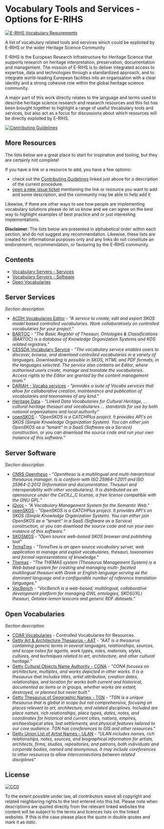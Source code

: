 # Vocabulary Tools and Services - Options for E-RIHS

[![E-RIHS Vocabulary Requirements](https://img.shields.io/badge/Vocabulary-Requirements-blue)](./requirements.md)

A list of vocabulary related tools and services which could be exploited by E-RIHS or the wider Heritage Science Community 

E-RIHS is the European Research Infrastructure for Heritage Science that supports research on heritage interpretation, preservation, documentation and management. The mission of E-RIHS is to deliver integrated access to expertise, data and technologies through a standardized approach, and to integrate world-leading European facilities into an organisation with a clear identity and a strong cohesive role within the global heritage science community.

A major part of this work directly relates to the language and terms used to describe heritage science research and research resources and this list has been brought together to highlight a range of useful Vocabulary tools and services, but also act as a focus for discussions about which resources will be directly exploited by E-RIHS.

[![Contributing Guidelines](http://img.shields.io/badge/CONTRIBUTING-Guidelines-blue.svg)](./contributing.md)

## More Resources

The lists below are a great place to start for inspiration and tooling, but they are certainly not complete!

If you have a link or a resource to add, you have a few options: 
- check out the [Contributing Guidelines](./contributing.md) linked just above for  a description of the current procedure.
- [open a new issue ticket](https://github.com/E-RIHS/hs-interoperability/issues) mentioning the link or resource you want to add and some description, and the community may be able to help add it

Likewise, if there are other ways to see how people are implementing vocabulary solutions please do let us know and we can agree on the best way to highlight examples of best practice and or just interesting implementations.

**Disclaimer**: The lists below are presented in alphabetical order within each section, and do not suggest any recommendation. Likewise, these lists are created for informational purposes only and any links do not constitute an endorsement, recommendation, or favouring by the E-RIHS community.

## Contents
- [Vocabulary Servers - Services](#server-services)
- [Vocabulary Servers - Software](#server-software)
- [Open Vocabularies](#open-vocabularies)


## Server Services
_Section description_ 

- [ACDH Vocabularies Editor](https://vocabseditor.acdh.oeaw.ac.at/) - _"A service to create, edit and export SKOS model based controlled vocabularies.
Work collaboratively on controlled vocabularies for your project."_
- [BARTOC](https://bartoc.org) - _"The Basic Register of Thesauri, Ontologies & Classifications (BARTOC) is a database of Knowledge Organization Systems and KOS related registries."_
- [CESSDA Vocabulary Service](https://vocabularies.cessda.eu/) -  _"The vocabulary service enables users to discover, browse, and download controlled vocabularies in a variety of languages. Downloading is possible in SKOS, HTML and PDF formats, in the languages selected. The service also contains an Editor, where authorised users create, manage and translate the vocabularies. Access rights to the Editor are granted by the content management team."_
- [DARIAH - Vocabs services](https://vocabs.dariah.eu) - _"provides a suite of Vocabs services that allow for collaborative creation, maintenance and publication of vocabularies and taxonomies of any kind."_
- [Heritage Data](https://www.heritagedata.org) - _"Linked Data Vocabularies for Cultural Heritage, ... cultural heritage thesauri and vocabularies ... standards for use by both national organizations and local authority"_
- [openSKOS](http://openskos.org/) -  _"OpenSKOS is a CATCHPlus project. It provides API's on SKOS (Simple Knowledge Organization System). You can either join OpenSKOS as a "tenant" in a SaaS (Software as a Service) construction, or you can download the source code and run your own instance of this software."_

## Server Software
_Section description_

- [CNRS Opentheso](https://opentheso.hypotheses.org/introduction) - _"Opentheso is a multilingual and multi-hierarchical thesaurus manager. Is is conform with ISO 25964-1:2011 and ISO 25964-2:2012 (Information and documentation. Thesauri and interoperability with other vocabularies). It is distributed as an opensource under the CeCILL_C license, a free license compatible with the GNU GPL."_
- [iQvoc](https://iqvoc.net/) -  _"A Vocabulary Management System for the Semantic Web."_
- [openSKOS](http://openskos.org/) -  _"OpenSKOS is a CATCHPlus project. It provides API's on SKOS (Simple Knowledge Organization System). You can either join OpenSKOS as a "tenant" in a SaaS (Software as a Service) construction, or you can download the source code and run your own instance of this software."_
- [SKOSMOS](https://skosmos.org/) -  _"Open source web-based SKOS browser and publishing tool"_
- [TemaTres](https://vocabularyserver.com) - _"TemaTres is an open source vocabulary server, web application to manage and exploit vocabularies, thesauri, taxonomies and formal representations of knowledge."_
- [Themas]([https://www.ics.forth.gr/isl/themas-thesaurus-management-system](https://github.com/isl/THEMAS/)) -  _"The THEMAS system (Thesaurus Management System) is a Web based system for creating and managing multi- faceted multilingual thesauri with Greek or English language serving as the dominant language and a configurable number of reference translation languages."_
- [VocBench](https://vocbench.uniroma2.it/) -  _"VocBench is a web-based, multilingual, collaborative development platform for managing OWL ontologies, SKOS(/XL) thesauri, Ontolex-lemon lexicons and generic RDF datasets."_

## Open Vocabularies
_Section description_

- [COAR Vocabularies](https://vocabularies.coar-repositories.org/) - Controlled Vocabularies for Resources.
- [Getty Art & Architecture Thesaurus - AAT](https://www.getty.edu/research/tools/vocabularies/aat) - _"AAT is a thesaurus containing generic terms in several languages, relationships, sources, and scope notes for agents, work types, roles, materials, styles, cultures, and techniques related to art, architecture, and other cultural heritage."_
- [Getty Cultural Objects Name Authority - CONA](https://www.getty.edu/research/tools/vocabularies/cona/index.html) - _"CONA focuses on architecture, multiples, and works depicted in other works. It is a thesaurus that includes titles, artist attribution, creation dates, relationships, and location for works both current and historical, documented as items or in groups, whether works are extant, destroyed, or planned but never built."_
- [Getty Thesaurus of Geographic Names - TGN](https://www.getty.edu/research/tools/vocabularies/tgn/index.html) - _"TGN is a unique thesaurus that is global in scope but not comprehensive, focusing on places relevant to art, architecture, and related disciplines. Included are place names, rich relationships, place types, dates, notes, and coordinates for historical and current cities, nations, empires, archaeological sites, lost settlements, and physical features tailored to our core audience. TGN has coreferences to GIS and other resources."_
- [Getty Union List of Artist Names - ULAN](https://www.getty.edu/research/tools/vocabularies/ulan/index.html) - _"ULAN includes names, rich relationships, notes, sources, and biographical information for artists, architects, firms, studios, repositories, and patrons, both individuals and corporate bodies, named and anonymous. It may include coreferences to other resources to allow interconnections between related disciplines"_


## License

[![CC0](http://mirrors.creativecommons.org/presskit/buttons/88x31/svg/cc-zero.svg)](https://creativecommons.org/publicdomain/zero/1.0/)

To the extent possible under law, all contributors waive all copyright and related neighboring rights to the text entered into this list. Please note when descriptions are quoted directly from the relevant linked websites the content will be subject to the terms and licences lists on the linked websites.  If this is the case please place the quote in double qoutes and mark it as _italic_.
